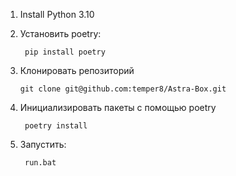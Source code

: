 1. Install Python 3.10

2. Установить poetry:
   ```
	pip install poetry
   ```
3. Клонировать репозиторий
   ```
   git clone git@github.com:temper8/Astra-Box.git
   ```
4. Инициализировать пакеты с помощью poetry

   ```
	poetry install
   ```
5. Запустить:
   ```
	run.bat
   ```

